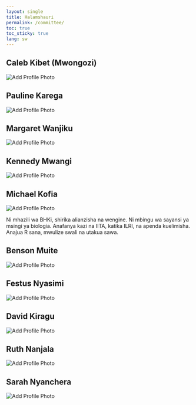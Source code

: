```yaml
---
layout: single
title: Halamshauri 
permalink: /committee/
toc: true
toc_sticky: true
lang: sw
---
```

## Caleb Kibet (Mwongozi)
![Add Profile Photo](https://sbcf.fr/wp-content/uploads/2018/03/sbcf-default-avatar.png)

<!-- add bio here-->
  
## Pauline Karega
![Add Profile Photo](https://sbcf.fr/wp-content/uploads/2018/03/sbcf-default-avatar.png)

<!--add bio here-->
  
## Margaret Wanjiku
![Add Profile Photo](https://sbcf.fr/wp-content/uploads/2018/03/sbcf-default-avatar.png)

<!--add bio here-->
  
## Kennedy Mwangi
![Add Profile Photo](https://sbcf.fr/wp-content/uploads/2018/03/sbcf-default-avatar.png)
  
<!--add bio here-->
  
## Michael Kofia
![Add Profile Photo](https://sbcf.fr/wp-content/uploads/2018/03/sbcf-default-avatar.png) 
  
Ni mhazili wa BHKi, shirika alianzisha na wengine.  Ni mbingu wa sayansi ya msingi ya biologia. Anafanya kazi na IITA, katika ILRI, na apenda kuelimisha. Anajua R sana, mwulize swali na utakua sawa.


## Benson Muite
![Add Profile Photo](https://sbcf.fr/wp-content/uploads/2018/03/sbcf-default-avatar.png)

<!--add bio here-->
  
## Festus Nyasimi
![Add Profile Photo](https://sbcf.fr/wp-content/uploads/2018/03/sbcf-default-avatar.png)

<!--add bio here-->
  
## David Kiragu
![Add Profile Photo](https://sbcf.fr/wp-content/uploads/2018/03/sbcf-default-avatar.png)

<!--add bio here-->
  
## Ruth Nanjala
![Add Profile Photo](https://sbcf.fr/wp-content/uploads/2018/03/sbcf-default-avatar.png)

<!--add bio here-->
  
## Sarah Nyanchera
![Add Profile Photo](https://sbcf.fr/wp-content/uploads/2018/03/sbcf-default-avatar.png)

<!--add bio here-->

